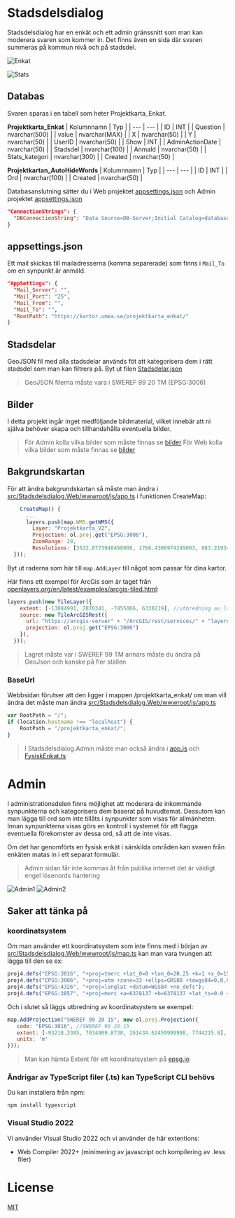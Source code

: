 ﻿# Stadsdelsdialog

Stadsdelsdialog har en enkät och ett admin gränssnitt som man kan moderera svaren som kommer in. Det finns även en sida där svaren summeras på kommun nivå och på stadsdel.

![Enkat](Enkat.png)

![Stats](Stats.png)


## Databas
Svaren sparas i en tabell som heter Projektkarta_Enkat.

__Projektkarta_Enkat__
| Kolumnnamn | Typ |
| --- | --- |
| ID | INT |
| Question | nvarchar(500) |
| value | nvarchar(MAX) |
| X | nvarchar(50) |
| Y | nvarchar(50) |
| UserID | nvarchar(50) |
| Show | INT |
| AdminActionDate | nvarchar(50) |
| Stadsdel | nvarchar(100) |
| Anmald | nvarchar(50) |
| Stats_kategori | nvarchar(300) |
| Created | nvarchar(50) |


__Projektkartan_AutoHideWords__
| Kolumnnamn | Typ |
| --- | --- |
| ID | INT |
| Ord | nvarchar(100) |
| Created | nvarchar(50) |

Databasanslutning sätter du i Web projektet [appsettings.json](/src/Stadsdelsdialog.Web/appsettings.json) och Admin projektet [appsettings.json](/src/Stadsdelsdialog.Admin/appsettings.json)
```json
"ConnectionStrings": {
  "DBConnectionString": "Data Source=DB-Server;Initial Catalog=databasename;Persist Security Info=True;User ID=user;Password=123"
}
```

## appsettings.json
Ett mail skickas till mailadresserna (komma separerade) som finns i `Mail_To` om en synpunkt är anmäld.
```json
"AppSettings": {
  "Mail_Server": "",
  "Mail_Port": "25",
  "Mail_From": "",
  "Mail_To": "",
  "RootPath": "https://kartor.umea.se/projektkarta_enkat/"
}
```

## Stadsdelar
GeoJSON fil med alla stadsdelar används föt att kategorisera dem i rätt stadsdel som man kan filtrera på.
Byt ut filen [Stadsdelar.json](/src/Stadsdelsdialog.Web/wwwroot/data/Stadsdelar.json")

> GeoJSON filerna måste vara i SWEREF 99 20 TM (EPSG:3006)

## Bilder

I detta projekt ingår inget medföljande bildmaterial, vilket innebär att ni själva behöver skapa och tillhandahålla eventuella bilder.

>För Admin kolla vilka bilder som måste finnas se [bilder](/src/Stadsdelsdialog.Admin/wwwroot/img/README.md)
>För Web kolla vilka bilder som måste finnas se [bilder](/src/Stadsdelsdialog.Web/wwwroot/img/README.md)
## Bakgrundskartan
För att ändra bakgrundskartan så måste man ändra i [src/Stadsdelsdialog.Web/wwwroot/js/app.ts](/src/Stadsdelsdialog.Web/wwwroot/js/app.ts) i funktionen CreateMap:

```javascript
    CreateMap() {
      ...
      layers.push(map.WMS.getWMS({
        Layer: "Projektkarta_V2",
        Projection: ol.proj.get("EPSG:3006"),
        ZoomRange: 20,
        Resolutions: [3532.8773948498006, 1766.4386974249003, 883.2193487124501, 441.60967435622507, 220.80483717811254, 110.40241858905627, 55.201209294528134, 27.600604647264067, 13.800302323632033, 6.900151161816017, 3.4500755809080084, 1.7250377904540042, 0.8625188952270021, 0.431259447613501, 0.2156297238067505, 0.1078148619033753, 0.0539074309516876, 0.0269537154758438, 0.0134768577379219, 0.006738428868961, 0.0033692144344805]
  }));
```

Byt ut raderna som här till `map.AddLayer` till något som passar för dina kartor.

Här finns ett exempel för ArcGis som är taget från [openlayers.org/en/latest/examples/arcgis-tiled.html](https://openlayers.org/en/latest/examples/arcgis-tiled.html):
```javascript
layers.push(new TileLayer({
    extent: [-13884991, 2870341, -7455066, 6338219], //utbredning av lagret
    source: new TileArcGISRest({
      url: "https://arcgis-server" + "/ArcGIS/rest/services/" + "layername",
      projection: ol.proj.get("EPSG:3006")
    }),
  }));
```
> Lagret måste var i SWEREF 99 TM annars måste du ändra på GeoJson och kanske på fler ställen

### BaseUrl
Webbsidan förutser att den ligger i mappen /projektkarta_enkat/ om man vill ändra det måste man ändra [src/Stadsdelsdialog.Web/wwwroot/js/app.ts](/src/Stadsdelsdialog.Web/wwwroot/js/app.ts)
```javascript
var RootPath = "/";
if (location.hostname !== "localhost") {
    RootPath = "/projektkarta_enkat/";
}
```
>I Stadsdelsdialog.Admin måste man också ändra i [app.js](/src/Stadsdelsdialog.Admin/wwwroot/js/app.ts) och [FysiskEnkat.ts](/src/Stadsdelsdialog.Admin/wwwroot/js/FysiskEnkat.ts)

# Admin
I administrationsdelen finns möjlighet att moderera de inkommande synpunkterna och kategorisera dem baserat på huvudtemat. Dessutom kan man lägga till ord som inte tillåts i synpunkter som visas för allmänheten. Innan synpunkterna visas görs en kontroll i systemet för att flagga eventuella förekomster av dessa ord, så att de inte visas.

Om det har genomförts en fysisk enkät i särskilda områden kan svaren från enkäten matas in i ett separat formulär.

> Admin sidan får inte kommas åt från publika internet det är väldigt engel lösenords hantering
 
![Admin1](Admin1.png)
![Admin2](Admin2.png)

## Saker att tänka på 

### koordinatsystem
Om man använder ett koordinatsystem som inte finns med i början av [src/Stadsdelsdialog.Web/wwwroot/js/map.ts](/src/Stadsdelsdialog.Web/wwwroot/js/site.ts) kan man vara tvungen att lägga till den se ex:
 ```javascript
proj4.defs("EPSG:3016", "+proj=tmerc +lat_0=0 +lon_0=20.25 +k=1 +x_0=150000 +y_0=0 +ellps=GRS80 +towgs84=0,0,0,0,0,0,0 +units=m +no_defs");
proj4.defs("EPSG:3006", "+proj=utm +zone=33 +ellps=GRS80 +towgs84=0,0,0,0,0,0,0 +units=m +no_defs ");
proj4.defs("EPSG:4326", "+proj=longlat +datum=WGS84 +no_defs");
proj4.defs("EPSG:3857", "+proj=merc +a=6378137 +b=6378137 +lat_ts=0.0 +lon_0=0.0 +x_0=0.0 +y_0=0 +k=1.0 +units=m +nadgrids=@null +wktext  +no_defs");
```
Och i slutet så läggs utbredning av koordinatsystem se exempel:
 ```javascript
map.AddProjection("SWEREF 99 20 15", new ol.proj.Projection({
    code: "EPSG:3016", //SWEREF 99 20 15
    extent: [-93218.3385, 7034909.8738, 261434.62459999998, 7744215.8],
    units: 'm'
}));
```
> Man kan hämta Extent för ett koordinatsystem på [epsg.io](https://epsg.io/)

### Ändrigar av TypeScript filer (.ts) kan TypeScript CLI behövs 
Du kan installera från npm:
```
npm install typescript
```

### Visual Studio 2022
Vi använder  Visual Studio 2022 och vi använder de här extentions:
* Web Compiler 2022+ (minimering av javascript och kompilering av .less filer)


# License
[MIT](/LICENSE)